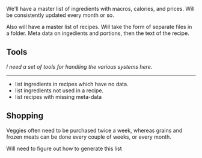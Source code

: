 We'll have a master list of ingredients with macros, calories, and prices. Will be consistently updated every month or so. 

Also will have a master list of recipes. Will take the form of separate files in a folder. Meta data on ingedients and portions, then the text of the recipe. 

## Tools

*I need a set of tools for handling the various systems here.*

------------

* list ingredients in recipes which have no data. 
* list ingredients not used in a recipe. 
* list recipes with missing meta-data


## Shopping

Veggies often need to be purchased twice a week, whereas grains and frozen meats can be done every couple of weeks, or every month. 

Will need to figure out how to generate this list
